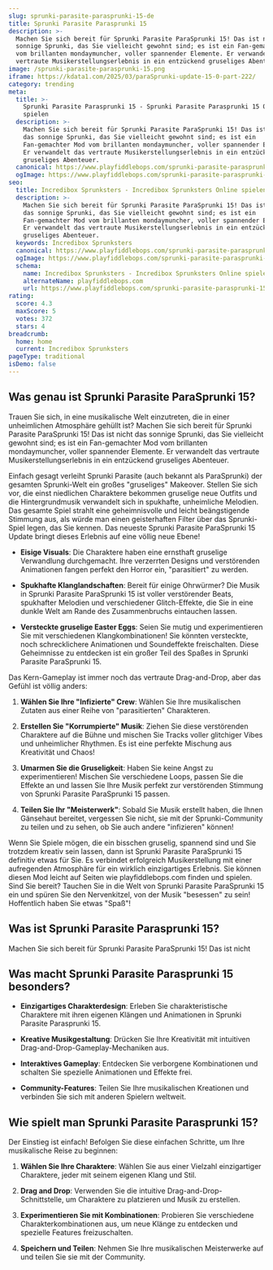 ```yaml
---
slug: sprunki-parasite-parasprunki-15-de
title: Sprunki Parasite Parasprunki 15
description: >-
  Machen Sie sich bereit für Sprunki Parasite ParaSprunki 15! Das ist nicht das
  sonnige Sprunki, das Sie vielleicht gewohnt sind; es ist ein Fan-gemachter Mod
  vom brillanten mondaymuncher, voller spannender Elemente. Er verwandelt das
  vertraute Musikerstellungserlebnis in ein entzückend gruseliges Abenteuer.
image: /sprunki-parasite-parasprunki-15.png
iframe: https://kdata1.com/2025/03/paraSprunki-update-15-0-part-222/
category: trending
meta:
  title: >-
    Sprunki Parasite Parasprunki 15 - Sprunki Parasite Parasprunki 15 Online
    spielen
  description: >-
    Machen Sie sich bereit für Sprunki Parasite ParaSprunki 15! Das ist nicht
    das sonnige Sprunki, das Sie vielleicht gewohnt sind; es ist ein
    Fan-gemachter Mod vom brillanten mondaymuncher, voller spannender Elemente.
    Er verwandelt das vertraute Musikerstellungserlebnis in ein entzückend
    gruseliges Abenteuer.
  canonical: https://www.playfiddlebops.com/sprunki-parasite-parasprunki-15/
  ogImage: https://www.playfiddlebops.com/sprunki-parasite-parasprunki-15.png
seo:
  title: Incredibox Sprunksters - Incredibox Sprunksters Online spielen
  description: >-
    Machen Sie sich bereit für Sprunki Parasite ParaSprunki 15! Das ist nicht
    das sonnige Sprunki, das Sie vielleicht gewohnt sind; es ist ein
    Fan-gemachter Mod vom brillanten mondaymuncher, voller spannender Elemente.
    Er verwandelt das vertraute Musikerstellungserlebnis in ein entzückend
    gruseliges Abenteuer.
  keywords: Incredibox Sprunksters
  canonical: https://www.playfiddlebops.com/sprunki-parasite-parasprunki-15/
  ogImage: https://www.playfiddlebops.com/sprunki-parasite-parasprunki-15.png
  schema:
    name: Incredibox Sprunksters - Incredibox Sprunksters Online spielen
    alternateName: playfiddlebops.com
    url: https://www.playfiddlebops.com/sprunki-parasite-parasprunki-15/
rating:
  score: 4.3
  maxScore: 5
  votes: 372
  stars: 4
breadcrumb:
  home: home
  current: Incredibox Sprunksters
pageType: traditional
isDemo: false
---
```


## Was genau ist Sprunki Parasite ParaSprunki 15?

Trauen Sie sich, in eine musikalische Welt einzutreten, die in einer unheimlichen Atmosphäre gehüllt ist? Machen Sie sich bereit für Sprunki Parasite ParaSprunki 15! Das ist nicht das sonnige Sprunki, das Sie vielleicht gewohnt sind; es ist ein Fan-gemachter Mod vom brillanten mondaymuncher, voller spannender Elemente. Er verwandelt das vertraute Musikerstellungserlebnis in ein entzückend gruseliges Abenteuer.

Einfach gesagt verleiht Sprunki Parasite (auch bekannt als ParaSprunki) der gesamten Sprunki-Welt ein großes "gruseliges" Makeover. Stellen Sie sich vor, die einst niedlichen Charaktere bekommen gruselige neue Outfits und die Hintergrundmusik verwandelt sich in spukhafte, unheimliche Melodien. Das gesamte Spiel strahlt eine geheimnisvolle und leicht beängstigende Stimmung aus, als würde man einen geisterhaften Filter über das Sprunki-Spiel legen, das Sie kennen. Das neueste Sprunki Parasite ParaSprunki 15 Update bringt dieses Erlebnis auf eine völlig neue Ebene!

- **Eisige Visuals**: Die Charaktere haben eine ernsthaft gruselige Verwandlung durchgemacht. Ihre verzerrten Designs und verstörenden Animationen fangen perfekt den Horror ein, "parasitiert" zu werden.

- **Spukhafte Klanglandschaften**: Bereit für einige Ohrwürmer? Die Musik in Sprunki Parasite ParaSprunki 15 ist voller verstörender Beats, spukhafter Melodien und verschiedener Glitch-Effekte, die Sie in eine dunkle Welt am Rande des Zusammenbruchs eintauchen lassen.

- **Versteckte gruselige Easter Eggs**: Seien Sie mutig und experimentieren Sie mit verschiedenen Klangkombinationen! Sie könnten versteckte, noch schrecklichere Animationen und Soundeffekte freischalten. Diese Geheimnisse zu entdecken ist ein großer Teil des Spaßes in Sprunki Parasite ParaSprunki 15.

Das Kern-Gameplay ist immer noch das vertraute Drag-and-Drop, aber das Gefühl ist völlig anders:

1. **Wählen Sie Ihre "Infizierte" Crew**: Wählen Sie Ihre musikalischen Zutaten aus einer Reihe von "parasitierten" Charakteren.

1. **Erstellen Sie "Korrumpierte" Musik**: Ziehen Sie diese verstörenden Charaktere auf die Bühne und mischen Sie Tracks voller glitchiger Vibes und unheimlicher Rhythmen. Es ist eine perfekte Mischung aus Kreativität und Chaos!

1. **Umarmen Sie die Gruseligkeit**: Haben Sie keine Angst zu experimentieren! Mischen Sie verschiedene Loops, passen Sie die Effekte an und lassen Sie Ihre Musik perfekt zur verstörenden Stimmung von Sprunki Parasite ParaSprunki 15 passen.

1. **Teilen Sie Ihr "Meisterwerk"**: Sobald Sie Musik erstellt haben, die Ihnen Gänsehaut bereitet, vergessen Sie nicht, sie mit der Sprunki-Community zu teilen und zu sehen, ob Sie auch andere "infizieren" können!

Wenn Sie Spiele mögen, die ein bisschen gruselig, spannend sind und Sie trotzdem kreativ sein lassen, dann ist Sprunki Parasite ParaSprunki 15 definitiv etwas für Sie. Es verbindet erfolgreich Musikerstellung mit einer aufregenden Atmosphäre für ein wirklich einzigartiges Erlebnis. Sie können diesen Mod leicht auf Seiten wie playfiddlebops.com finden und spielen. Sind Sie bereit? Tauchen Sie in die Welt von Sprunki Parasite ParaSprunki 15 ein und spüren Sie den Nervenkitzel, von der Musik "besessen" zu sein! Hoffentlich haben Sie etwas "Spaß"!

## Was ist Sprunki Parasite Parasprunki 15?

Machen Sie sich bereit für Sprunki Parasite ParaSprunki 15! Das ist nicht

## Was macht Sprunki Parasite Parasprunki 15 besonders?

- **Einzigartiges Charakterdesign**: Erleben Sie charakteristische Charaktere mit ihren eigenen Klängen und Animationen in Sprunki Parasite Parasprunki 15.

- **Kreative Musikgestaltung**: Drücken Sie Ihre Kreativität mit intuitiven Drag-and-Drop-Gameplay-Mechaniken aus.

- **Interaktives Gameplay**: Entdecken Sie verborgene Kombinationen und schalten Sie spezielle Animationen und Effekte frei.

- **Community-Features**: Teilen Sie Ihre musikalischen Kreationen und verbinden Sie sich mit anderen Spielern weltweit.

## Wie spielt man Sprunki Parasite Parasprunki 15?

Der Einstieg ist einfach! Befolgen Sie diese einfachen Schritte, um Ihre musikalische Reise zu beginnen:

1. **Wählen Sie Ihre Charaktere**: Wählen Sie aus einer Vielzahl einzigartiger Charaktere, jeder mit seinem eigenen Klang und Stil.

1. **Drag and Drop**: Verwenden Sie die intuitive Drag-and-Drop-Schnittstelle, um Charaktere zu platzieren und Musik zu erstellen.

1. **Experimentieren Sie mit Kombinationen**: Probieren Sie verschiedene Charakterkombinationen aus, um neue Klänge zu entdecken und spezielle Features freizuschalten.

1. **Speichern und Teilen**: Nehmen Sie Ihre musikalischen Meisterwerke auf und teilen Sie sie mit der Community.